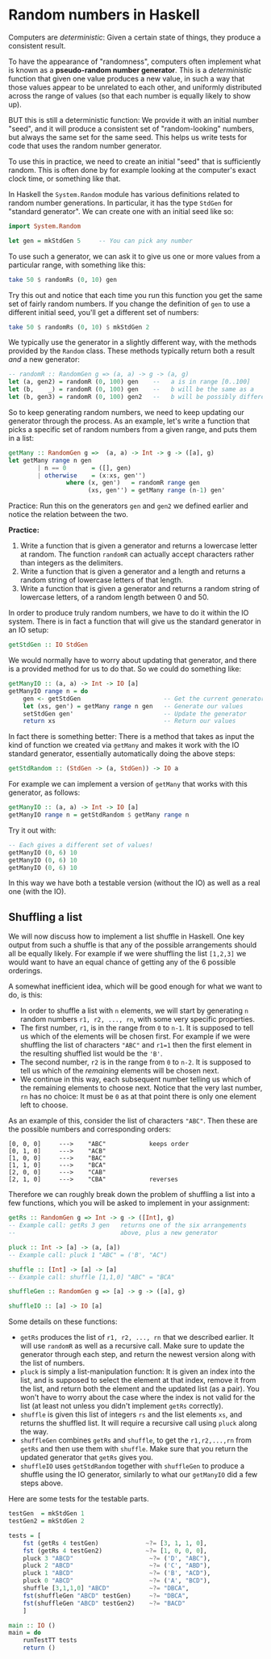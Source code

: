 # Random numbers in Haskell

Computers are *deterministic*: Given a certain state of things, they produce a consistent result.

To have the appearance of "randomness", computers often implement what is known as a **pseudo-random number generator**. This is a *deterministic* function that given one value produces a new value, in such a way that those values appear to be unrelated to each other, and uniformly distributed across the range of values (so that each number is equally likely to show up).

BUT this is still a deterministic function: We provide it with an initial number "seed", and it will produce a consistent set of "random-looking" numbers, but always the same set for the same seed. This helps us write tests for code that uses the random number generator.

To use this in practice, we need to create an initial "seed" that is sufficiently random. This is often done by for example looking at the computer's exact clock time, or something like that.

In Haskell the `System.Random` module has various definitions related to random number generations. In particular, it has the type `StdGen` for "standard generator". We can create one with an initial seed like so:

```haskell
import System.Random

let gen = mkStdGen 5     -- You can pick any number
```

To use such a generator, we can ask it to give us one or more values from a particular range, with something like this:

```haskell
take 50 $ randomRs (0, 10) gen
```
Try this out and notice that each time you run this function you get the same set of fairly random numbers. If you change the definition of `gen` to use a different initial seed, you'll get a different set of numbers:
```haskell
take 50 $ randomRs (0, 10) $ mkStdGen 2
```
We typically use the generator in a slightly different way, with the methods provided by the `Random` class. These methods typically return both a result *and* a new generator:

```haskell
-- randomR :: RandomGen g => (a, a) -> g -> (a, g)
let (a, gen2) = randomR (0, 100) gen    --   a is in range [0..100]
let (b,    _) = randomR (0, 100) gen    --   b will be the same as a
let (b, gen3) = randomR (0, 100) gen2   --   b will be possibly different
```
So to keep generating random numbers, we need to keep updating our generator through the process. As an example, let's write a function that picks a specific set of random numbers from a given range, and puts them in a list:
```haskell
getMany :: RandomGen g =>  (a, a) -> Int -> g -> ([a], g)
let getMany range n gen
        | n == 0       = ([], gen)
        | otherwise    = (x:xs, gen'')
                where (x, gen')   = randomR range gen
                      (xs, gen'') = getMany range (n-1) gen'
```
Practice: Run this on the generators `gen` and `gen2` we defined earlier and notice the relation between the two.

**Practice:**

1. Write a function that is given a generator and returns a lowercase letter at random. The function `randomR` can actually accept characters rather than integers as the delimiters.
2. Write a function that is given a generator and a length and returns a random string of lowercase letters of that length.
3. Write a function that is given a generator and returns a random string of lowercase letters, of a random length between 0 and 50.

In order to produce truly random numbers, we have to do it within the IO system. There is in fact a function that will give us the standard generator in an IO setup:
```haskell
getStdGen :: IO StdGen
```
We would normally have to worry about updating that generator, and there is a provided method for us to do that. So we could do something like:
```haskell
getManyIO :: (a, a) -> Int -> IO [a]
getManyIO range n = do
    gen <- getStdGen                       -- Get the current generator
    let (xs, gen') = getMany range n gen   -- Generate our values
    setStdGen gen'                         -- Update the generator
    return xs                              -- Return our values
```

In fact there is something better: There is a method that takes as input the kind of function we created via `getMany` and makes it work with the IO standard generator, essentially automatically doing the above steps:
```haskell
getStdRandom :: (StdGen -> (a, StdGen)) -> IO a
```

For example we can implement a version of `getMany` that works with this generator, as follows:
```haskell
getManyIO :: (a, a) -> Int -> IO [a]
getManyIO range n = getStdRandom $ getMany range n
```
Try it out with:
```haskell
-- Each gives a different set of values!
getManyIO (0, 6) 10
getManyIO (0, 6) 10
getManyIO (0, 6) 10
```

In this way we have both a testable version (without the IO) as well as a real one (with the IO).

## Shuffling a list

We will now discuss how to implement a list shuffle in Haskell. One key output from such a shuffle is that any of the possible arrangements should all be equally likely. For example if we were shuffling the list `[1,2,3]` we would want to have an equal chance of getting any of the 6 possible orderings.

A somewhat inefficient idea, which will be good enough for what we want to do, is this:

- In order to shuffle a list with `n` elements, we will start by generating `n` random numbers `r1, r2, ..., rn`, with some very specific properties.
- The first number, `r1`, is in the range from `0` to `n-1`. It is supposed to tell us which of the elements will be chosen first. For example if we were shuffling the list of characters `"ABC"` and `r1=1` then the first element in the resulting shuffled list would be the `'B'`.
- The second number, `r2` is in the range from `0` to `n-2`. It is supposed to tell us which of the *remaining* elements will be chosen next.
- We continue in this way, each subsequent number telling us which of the remaining elements to choose next. Notice that the very last number, `rn` has no choice: It must be `0` as at that point there is only one element left to choose.

As an example of this, consider the list of characters `"ABC"`. Then these are the possible numbers and corresponding orders:
```
[0, 0, 0]     --->    "ABC"            keeps order
[0, 1, 0]     --->    "ACB"
[1, 0, 0]     --->    "BAC"
[1, 1, 0]     --->    "BCA"
[2, 0, 0]     --->    "CAB"
[2, 1, 0]     --->    "CBA"            reverses
```

Therefore we can roughly break down the problem of shuffling a list into a few functions, which you will be asked to implement in your assignment:

```haskell
getRs :: RandomGen g => Int -> g -> ([Int], g)
-- Example call: getRs 3 gen   returns one of the six arrangements
--                             above, plus a new generator

pluck :: Int -> [a] -> (a, [a])
-- Example call: pluck 1 "ABC" = ('B', "AC")

shuffle :: [Int] -> [a] -> [a]
-- Example call: shuffle [1,1,0] "ABC" = "BCA"

shuffleGen :: RandomGen g => [a] -> g -> ([a], g)

shuffleIO :: [a] -> IO [a]
```

Some details on these functions:

- `getRs` produces the list of `r1, r2, ..., rn` that we described earlier. It will use `randomR` as well as a recursive call. Make sure to update the generator through each step, and return the newest version along with the list of numbers.
- `pluck` is simply a list-manipulation function: It is given an index into the list, and is supposed to select the element at that index, remove it from the list, and return both the element and the updated list (as a pair). You won't have to worry about the case where the index is not valid for the list (at least not unless you didn't implement `getRs` correctly).
- `shuffle` is given this list of integers `rs` and the list elements `xs`, and returns the shuffled list. It will require a recursive call using `pluck` along the way.
- `shuffleGen` combines `getRs` and `shuffle`, to get the `r1,r2,...,rn` from `getRs` and then use them with `shuffle`. Make sure that you return the updated generator that `getRs` gives you.
- `shuffleIO` uses `getStdRandom` together with `shuffleGen` to produce a shuffle using the IO generator, similarly to what our `getManyIO` did a few steps above.

Here are some tests for the testable parts.
```haskell
testGen  = mkStdGen 1
testGen2 = mkStdGen 2

tests = [
    fst (getRs 4 testGen)             ~?= [3, 1, 1, 0],
    fst (getRs 4 testGen2)            ~?= [1, 0, 0, 0],
    pluck 3 "ABCD"                     ~?= ('D', "ABC"),
    pluck 2 "ABCD"                     ~?= ('C', "ABD"),
    pluck 1 "ABCD"                     ~?= ('B', "ACD"),
    pluck 0 "ABCD"                     ~?= ('A', "BCD"),
    shuffle [3,1,1,0] "ABCD"           ~?= "DBCA",
    fst(shuffleGen "ABCD" testGen)     ~?= "DBCA",
    fst(shuffleGen "ABCD" testGen2)    ~?= "BACD"
    ]

main :: IO ()
main = do
    runTestTT tests
    return ()
```
